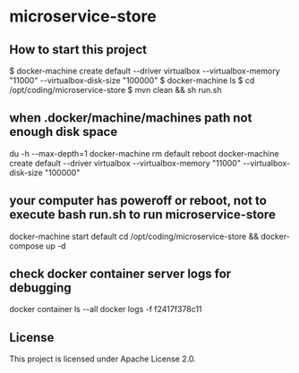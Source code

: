 # microservice-store

## How to start this project
$ docker-machine create default --driver virtualbox --virtualbox-memory "11000" --virtualbox-disk-size "100000"
$ docker-machine ls
$ cd /opt/coding/microservice-store
$ mvn clean && sh run.sh

## when .docker/machine/machines path not enough disk space
du -h --max-depth=1
docker-machine rm default
reboot 
docker-machine create default --driver virtualbox --virtualbox-memory "11000" --virtualbox-disk-size "100000"

## your computer has poweroff or reboot, not to execute bash run.sh to run microservice-store
docker-machine start default
cd /opt/coding/microservice-store && docker-compose up -d 

## check docker container server logs for debugging
docker container ls --all
docker logs -f f2417f378c11

## License

This project is licensed under Apache License 2.0.
